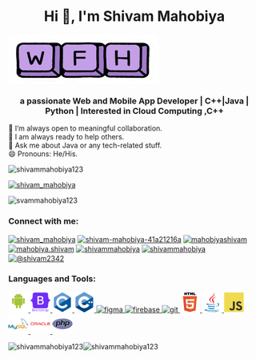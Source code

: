 
<h1 align="center">Hi 👋, I'm Shivam Mahobiya</h1>
<img align="center" src="https://github.com/shivamMahobiya123/shivamMahobiya123/blob/main/wfm.gif" height="100px" width="300px" alt="shivammahobiya123" /></a> </p>
<h3 align="center">a passionate Web and Mobile App Developer | C++|Java | Python | Interested in Cloud Computing ,C++
</h3>
  <div class="row">
    <div class="col">
      👯 I’m always open to meaningful collaboration.
      <br>
      🎃 I am always ready to help others.
      <br>
      💬 Ask me about Java or any tech-related stuff.
       <br>
      😄 Pronouns: He/His.
      
      
<p align="left"> <img src="https://komarev.com/ghpvc/?username=shivammahobiya123&label=Profile%20views&color=0e75b6&style=flat" alt="shivammahobiya123" /> </p>

<!---<p align="left"> <a href="https://github.com/ryo-ma/github-profile-trophy"><img src="https://github-profile-trophy.vercel.app/?username=shivammahobiya123" alt="shivammahobiya123" /></a> </p>-->

<p align="left"> <a href="https://twitter.com/shivam_mahobiya" target="blank"><img src="https://img.shields.io/twitter/follow/shivam_mahobiya?logo=twitter&style=for-the-badge" alt="shivam_mahobiya" /></a> </p>
    </div>
    <div class="col">
      <img width="300px" src="https://github-readme-stats.vercel.app/api?username=shivammahobiya123&show_icons=true&locale=en" alt="svammahobiya123" />
    </div>
  </div>





<h3 align="left">Connect with me:</h3>
<p align="left">
<a href="https://twitter.com/shivam_mahobiya" target="blank"><img align="center" src="https://raw.githubusercontent.com/rahuldkjain/github-profile-readme-generator/master/src/images/icons/Social/twitter.svg" alt="shivam_mahobiya" height="30" width="40" /></a>
<a href="https://linkedin.com/in/shivam-mahobiya-41a21216a" target="blank"><img align="center" src="https://raw.githubusercontent.com/rahuldkjain/github-profile-readme-generator/master/src/images/icons/Social/linked-in-alt.svg" alt="shivam-mahobiya-41a21216a" height="30" width="40" /></a>
<a href="https://fb.com/mahobiyashivam" target="blank"><img align="center" src="https://raw.githubusercontent.com/rahuldkjain/github-profile-readme-generator/master/src/images/icons/Social/facebook.svg" alt="mahobiyashivam" height="30" width="40" /></a>
<a href="https://instagram.com/mahobiya.shivam" target="blank"><img align="center" src="https://raw.githubusercontent.com/rahuldkjain/github-profile-readme-generator/master/src/images/icons/Social/instagram.svg" alt="mahobiya.shivam" height="30" width="40" /></a>
<a href="https://www.hackerrank.com/shivammahobiya" target="blank"><img align="center" src="https://raw.githubusercontent.com/rahuldkjain/github-profile-readme-generator/master/src/images/icons/Social/hackerrank.svg" alt="shivammahobiya" height="30" width="40" /></a>
<a href="https://www.leetcode.com/shivammahobiya" target="blank"><img align="center" src="https://raw.githubusercontent.com/rahuldkjain/github-profile-readme-generator/master/src/images/icons/Social/leet-code.svg" alt="shivammahobiya" height="30" width="40" /></a>
<a href="https://www.hackerearth.com/@shivam2342" target="blank"><img align="center" src="https://raw.githubusercontent.com/rahuldkjain/github-profile-readme-generator/master/src/images/icons/Social/hackerearth.svg" alt="@shivam2342" height="30" width="40" /></a>
</p>

<h3 align="left">Languages and Tools:</h3>
<p align="left"> <a href="https://developer.android.com" target="_blank"> <img src="https://raw.githubusercontent.com/devicons/devicon/master/icons/android/android-original-wordmark.svg" alt="android" width="40" height="40"/> </a> <a href="https://getbootstrap.com" target="_blank"> <img src="https://raw.githubusercontent.com/devicons/devicon/master/icons/bootstrap/bootstrap-plain-wordmark.svg" alt="bootstrap" width="40" height="40"/> </a> <a href="https://www.cprogramming.com/" target="_blank"> <img src="https://raw.githubusercontent.com/devicons/devicon/master/icons/c/c-original.svg" alt="c" width="40" height="40"/> </a> <a href="https://www.w3schools.com/cpp/" target="_blank"> <img src="https://raw.githubusercontent.com/devicons/devicon/master/icons/cplusplus/cplusplus-original.svg" alt="cplusplus" width="40" height="40"/> </a> <a href="https://www.figma.com/" target="_blank"> <img src="https://www.vectorlogo.zone/logos/figma/figma-icon.svg" alt="figma" width="40" height="40"/> </a> <a href="https://firebase.google.com/" target="_blank"> <img src="https://www.vectorlogo.zone/logos/firebase/firebase-icon.svg" alt="firebase" width="40" height="40"/> </a> <a href="https://git-scm.com/" target="_blank"> <img src="https://www.vectorlogo.zone/logos/git-scm/git-scm-icon.svg" alt="git" width="40" height="40"/> </a> <a href="https://www.w3.org/html/" target="_blank"> <img src="https://raw.githubusercontent.com/devicons/devicon/master/icons/html5/html5-original-wordmark.svg" alt="html5" width="40" height="40"/> </a> <a href="https://www.java.com" target="_blank"> <img src="https://raw.githubusercontent.com/devicons/devicon/master/icons/java/java-original.svg" alt="java" width="40" height="40"/> </a> <a href="https://developer.mozilla.org/en-US/docs/Web/JavaScript" target="_blank"> <img src="https://raw.githubusercontent.com/devicons/devicon/master/icons/javascript/javascript-original.svg" alt="javascript" width="40" height="40"/> </a> <a href="https://www.mysql.com/" target="_blank"> <img src="https://raw.githubusercontent.com/devicons/devicon/master/icons/mysql/mysql-original-wordmark.svg" alt="mysql" width="40" height="40"/> </a> <a href="https://www.oracle.com/" target="_blank"> <img src="https://raw.githubusercontent.com/devicons/devicon/master/icons/oracle/oracle-original.svg" alt="oracle" width="40" height="40"/> </a> <a href="https://www.php.net" target="_blank"> <img src="https://raw.githubusercontent.com/devicons/devicon/master/icons/php/php-original.svg" alt="php" width="40" height="40"/> </a> </p>
  
  <div class="row">    
      <img  align="left" src="https://github-readme-stats.vercel.app/api/top-langs?username=shivammahobiya123&show_icons=true&locale=en&layout=compact" alt="shivammahobiya123" />    
      <img   src="https://github-readme-streak-stats.herokuapp.com/?user=shivammahobiya123&" alt="shivammahobiya123" />        
     
  </div>



